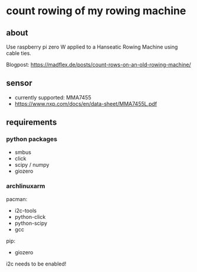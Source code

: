 # count rowing of my rowing machine

## about

Use raspberry pi zero W applied to a Hanseatic Rowing Machine using cable ties.

Blogpost: https://madflex.de/posts/count-rows-on-an-old-rowing-machine/

## sensor

- currently supported: MMA7455
- https://www.nxp.com/docs/en/data-sheet/MMA7455L.pdf

## requirements

### python packages

- smbus
- click
- scipy / numpy
- giozero

### archlinuxarm

pacman:
- i2c-tools
- python-click
- python-scipy
- gcc

pip:
- giozero


i2c needs to be enabled!
